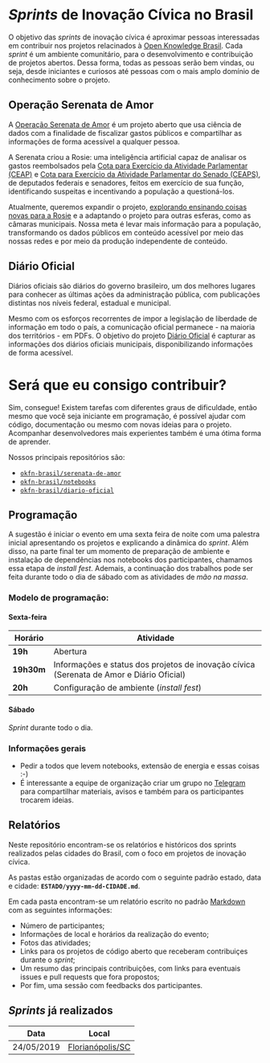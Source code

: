 # *Sprints* de Inovação Cívica no Brasil

O objetivo das *sprints* de inovação cívica é aproximar pessoas interessadas
em contribuir nos projetos relacinados à 
[Open Knowledge Brasil](https://br.okfn.org). Cada *sprint* é um ambiente
comunitário, para o desenvolvimento e contribuição de projetos abertos. Dessa
forma, todas as pessoas serão bem vindas, ou seja, desde iniciantes e curiosos
até pessoas com o mais amplo domínio de conhecimento sobre o projeto.

## Operação Serenata de Amor

A [Operação Serenata de Amor](https://github.com/okfn-brasil/serenata-de-amor)
é um projeto aberto que usa ciência de dados com a finalidade de fiscalizar
gastos públicos e compartilhar as informações de forma acessível a qualquer
pessoa.

A Serenata criou a Rosie: uma inteligência artificial capaz de analisar os 
gastos reembolsados pela
[Cota para Exercício da Atividade Parlamentar (CEAP)](https://www.camara.leg.br/cota-parlamentar/)
e
[Cota para Exercício da Atividade Parlamentar do Senado (CEAPS)](https://www12.senado.leg.br/transparencia/dados-abertos-transparencia/dados-abertos-ceaps), 
de deputados federais e senadores, feitos em exercício de sua função, 
identificando suspeitas e incentivando a população a questioná-los.

Atualmente, queremos expandir o projeto, 
[explorando ensinando coisas novas para a Rosie](https://github.com/okfn-brasil/notebooks)
e a adaptando o projeto para outras esferas, como as câmaras municipais. Nossa
meta é levar mais informação para a população, transformando os dados públicos
em conteúdo acessível por meio das nossas redes e por meio da produção 
independente de conteúdo.

## Diário Oficial 

Diários oficiais são diários do governo brasileiro, um dos melhores lugares 
para conhecer as últimas ações da administração pública, com publicações 
distintas nos níveis federal, estadual e municipal.

Mesmo com os esforços recorrentes de impor a legislação de liberdade de 
informação em todo o país, a comunicação oficial permanece - na maioria 
dos territórios - em PDFs. O objetivo do projeto 
[Diário Oficial](https://github.com/okfn-brasil/diario-oficial) é capturar as
informações dos diários oficiais municipais, disponibilizando informações de
forma acessível.

# Será que eu consigo contribuir?

Sim, consegue! Existem tarefas com diferentes graus de dificuldade, então mesmo 
que você seja iniciante em programação, é possível ajudar com código, 
documentação ou mesmo com novas ideias para o projeto. Acompanhar 
desenvolvedores mais experientes também é uma ótima forma de aprender.

Nossos principais repositórios são:

* [`okfn-brasil/serenata-de-amor`](https://github.com/okfn-brasil/serenata-de-amor)
* [`okfn-brasil/notebooks`](https://github.com/okfn-brasil/notebooks)
* [`okfn-brasil/diario-oficial`](https://github.com/okfn-brasil/diario-oficial)

## Programação

A sugestão é iniciar o evento em uma sexta feira de noite com uma palestra 
inicial apresentando os projetos e explicando a dinâmica do *sprint*. Além
disso, na parte final ter um momento de preparação de ambiente e instalação de 
dependências nos notebooks dos participantes, chamamos essa etapa de 
*install fest*. Ademais, a continuação dos trabalhos pode ser feita durante 
todo o dia de sábado com as atividades de *mão na massa*.

### Modelo de programação: 

#### Sexta-feira

| Horário | Atividade |
|---|---|
| **19h** | Abertura |
| **19h30m** | Informações e status dos projetos de inovação cívica (Serenata de Amor e Diário Oficial) |
| **20h** | Configuração de ambiente (*install fest*) |

#### Sábado

_Sprint_ durante todo o dia.

### Informações gerais

* Pedir a todos que levem notebooks, extensão de energia e essas coisas :-)
* É interessante a equipe de organização criar um grupo no
  [Telegram](https://telegram.org/) para compartilhar materiais, avisos e 
  também para os participantes trocarem ideias.

## Relatórios

Neste repositório encontram-se os relatórios e históricos dos sprints 
realizados pelas cidades do Brasil, com o foco em projetos de inovação cívica.

As pastas estão organizadas de acordo com o seguinte padrão estado, data e 
cidade: **`ESTADO/yyyy-mm-dd-CIDADE.md`**.

Em cada pasta encontram-se um relatório escrito no padrão 
[Markdown](https://daringfireball.net/projects/markdown/) com as seguintes
informações:

* Número de participantes;
* Informações de local e horários da realização do evento;
* Fotos das atividades;
* Links para os projetos de código aberto que receberam contribuiçes durante 
  o *sprint*;
* Um resumo das principais contribuições, com links para eventuais issues e 
  pull requests que fora propostos;
* Por fim, uma sessão com feedbacks dos participantes.

## *Sprints* já realizados

| Data | Local |
|---|---|
| 24/05/2019 | [Florianópolis/SC](santa-catarina/2019-05-24-florianopolis.md)
